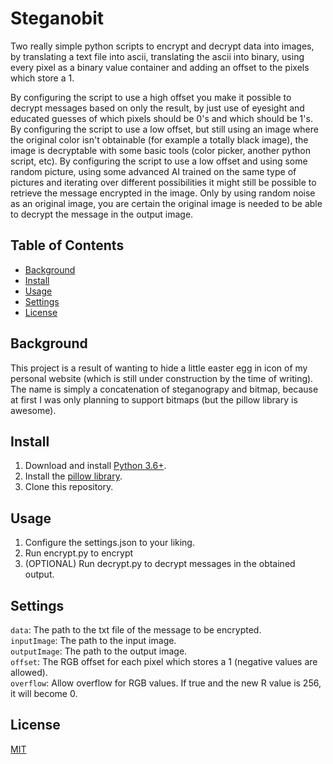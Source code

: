 # Steganobit

Two really simple python scripts to encrypt and decrypt data into images, by
translating a text file into ascii, translating the ascii into binary, using
every pixel as a binary value container and adding an offset to the pixels
which store a 1.

By configuring the script to use a high offset you make it possible to decrypt
messages based on only the result, by just use of eyesight and educated guesses
of which pixels should be 0's and which should be 1's. By configuring the script
to use a low offset, but still using an image where the original color isn't
obtainable (for example a totally black image), the image is decryptable with
some basic tools (color picker, another python script, etc). By configuring the
script to use a low offset and using some random picture, using some advanced
AI trained on the same type of pictures and iterating over different
possibilities it might still be possible to retrieve the message encrypted in
the image. Only by using random noise as an original image, you are certain
the original image is needed to be able to decrypt the message in the output
image.

## Table of Contents

- [Background](#background)
- [Install](#install)
- [Usage](#usage)
- [Settings](#usage)
- [License](#license)

## Background

This project is a result of wanting to hide a little easter egg in icon of my
personal website (which is still under construction by the time of writing).
The name is simply a concatenation of steganograpy and bitmap, because at first
I was only planning to support bitmaps (but the pillow library is awesome).


## Install

1. Download and install [Python 3.6+](https://www.python.org/downloads/).
2. Install the [pillow library](https://github.com/python-pillow/Pillow/).
3. Clone this repository.

## Usage

1. Configure the settings.json to your liking.
2. Run encrypt.py to encrypt
3. (OPTIONAL) Run decrypt.py to decrypt messages in the obtained
output.

## Settings
`data`: The path to the txt file of the message to be encrypted.  
`inputImage`: The path to the input image.  
`outputImage`: The path to the output image.  
`offset`: The RGB offset for each pixel which stores a 1 (negative values are
	allowed).  
`overflow`: Allow overflow for RGB values. If true and the new R value is 256,
it will become 0.  

## License

[MIT](LICENSE)
